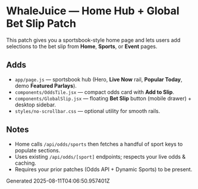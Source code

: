 # WhaleJuice — Home Hub + Global Bet Slip Patch

This patch gives you a sportsbook-style home page and lets users add selections
to the bet slip from **Home**, **Sports**, or **Event** pages.

## Adds
- `app/page.js` — sportsbook hub (Hero, **Live Now** rail, **Popular Today**, demo **Featured Parlays**).
- `components/OddsTile.jsx` — compact odds card with **Add to Slip**.
- `components/GlobalSlip.jsx` — floating **Bet Slip** button (mobile drawer) + desktop sidebar.
- `styles/no-scrollbar.css` — optional utility for smooth rails.

## Notes
- Home calls `/api/odds/sports` then fetches a handful of sport keys to populate sections.
- Uses existing `/api/odds/[sport]` endpoints; respects your live odds & caching.
- Requires your prior patches (Odds API + Dynamic Sports) to be present.

Generated 2025-08-11T04:06:50.957401Z
